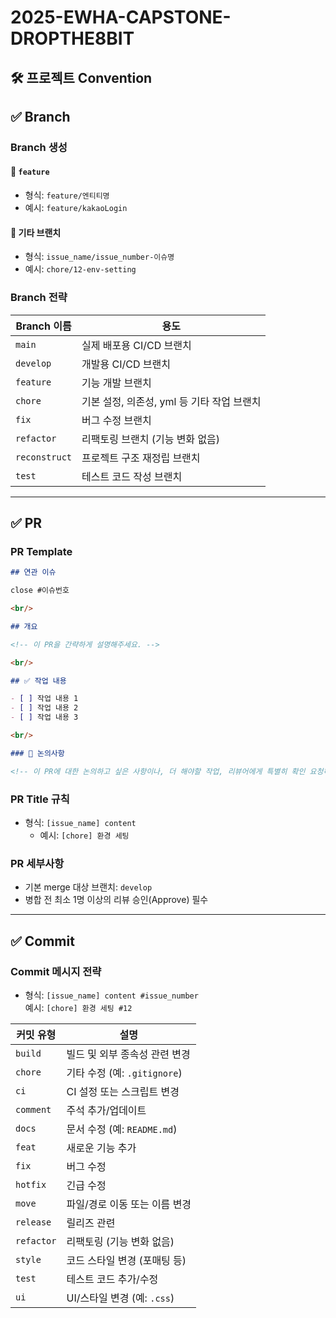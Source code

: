 # 2025-EWHA-CAPSTONE-DROPTHE8BIT

## 🛠️ 프로젝트 Convention

## ✅ Branch

### Branch 생성

#### 🔹 `feature`
- 형식: `feature/엔티티명`
- 예시: `feature/kakaoLogin`

#### 🔹 기타 브랜치
- 형식: `issue_name/issue_number-이슈명`
- 예시: `chore/12-env-setting`

### Branch 전략

| Branch 이름 | 용도 |
|-------------|------|
| `main` | 실제 배포용 CI/CD 브랜치 |
| `develop` | 개발용 CI/CD 브랜치 |
| `feature` | 기능 개발 브랜치 |
| `chore` | 기본 설정, 의존성, yml 등 기타 작업 브랜치 |
| `fix` | 버그 수정 브랜치 |
| `refactor` | 리팩토링 브랜치 (기능 변화 없음) |
| `reconstruct` | 프로젝트 구조 재정립 브랜치 |
| `test` | 테스트 코드 작성 브랜치 |

---
## ✅ PR

### PR Template

```md
## 연관 이슈

close #이슈번호

<br/>

## 개요

<!-- 이 PR을 간략하게 설명해주세요. -->

<br/>

## ✅ 작업 내용

- [ ] 작업 내용 1
- [ ] 작업 내용 2
- [ ] 작업 내용 3

<br/>

### 📝 논의사항

<!-- 이 PR에 대한 논의하고 싶은 사항이나, 더 해야할 작업, 리뷰어에게 특별히 확인 요청하고 싶은 부분 등을 적어주세요. -->
```
### PR Title 규칙
- 형식: `[issue_name] content`  
    - 예시: `[chore] 환경 세팅`

### PR 세부사항
- 기본 merge 대상 브랜치: `develop`
- 병합 전 최소 1명 이상의 리뷰 승인(Approve) 필수

---

## ✅ Commit

### Commit 메시지 전략

- 형식: `[issue_name] content #issue_number`  
  예시: `[chore] 환경 세팅 #12`

| 커밋 유형 | 설명 |
|-----------|------|
| `build` | 빌드 및 외부 종속성 관련 변경 |
| `chore` | 기타 수정 (예: `.gitignore`) |
| `ci` | CI 설정 또는 스크립트 변경 |
| `comment` | 주석 추가/업데이트 |
| `docs` | 문서 수정 (예: `README.md`) |
| `feat` | 새로운 기능 추가 |
| `fix` | 버그 수정 |
| `hotfix` | 긴급 수정 |
| `move` | 파일/경로 이동 또는 이름 변경 |
| `release` | 릴리즈 관련 |
| `refactor` | 리팩토링 (기능 변화 없음) |
| `style` | 코드 스타일 변경 (포매팅 등) |
| `test` | 테스트 코드 추가/수정 |
| `ui` | UI/스타일 변경 (예: `.css`) |


